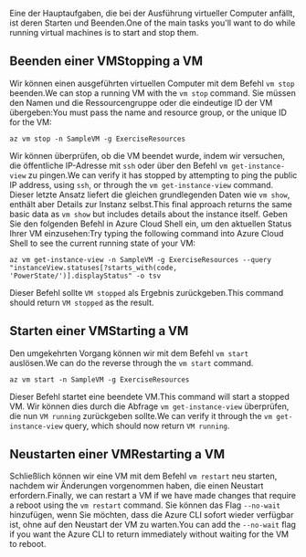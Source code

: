 <span data-ttu-id="e41db-101">Eine der Hauptaufgaben, die bei der Ausführung virtueller Computer anfällt, ist deren Starten und Beenden.</span><span class="sxs-lookup"><span data-stu-id="e41db-101">One of the main tasks you'll want to do while running virtual machines is to start and stop them.</span></span>

## <a name="stopping-a-vm"></a><span data-ttu-id="e41db-102">Beenden einer VM</span><span class="sxs-lookup"><span data-stu-id="e41db-102">Stopping a VM</span></span>

<span data-ttu-id="e41db-103">Wir können einen ausgeführten virtuellen Computer mit dem Befehl `vm stop` beenden.</span><span class="sxs-lookup"><span data-stu-id="e41db-103">We can stop a running VM with the `vm stop` command.</span></span> <span data-ttu-id="e41db-104">Sie müssen den Namen und die Ressourcengruppe oder die eindeutige ID der VM übergeben:</span><span class="sxs-lookup"><span data-stu-id="e41db-104">You must pass the name and resource group, or the unique ID for the VM:</span></span>

```azurecli
az vm stop -n SampleVM -g ExerciseResources
```

<span data-ttu-id="e41db-105">Wir können überprüfen, ob die VM beendet wurde, indem wir versuchen, die öffentliche IP-Adresse mit `ssh` oder über den Befehl `vm get-instance-view` zu pingen.</span><span class="sxs-lookup"><span data-stu-id="e41db-105">We can verify it has stopped by attempting to ping the public IP address, using `ssh`, or through the `vm get-instance-view` command.</span></span> <span data-ttu-id="e41db-106">Dieser letzte Ansatz liefert die gleichen grundlegenden Daten wie `vm show`, enthält aber Details zur Instanz selbst.</span><span class="sxs-lookup"><span data-stu-id="e41db-106">This final approach returns the same basic data as `vm show` but includes details about the instance itself.</span></span> <span data-ttu-id="e41db-107">Geben Sie den folgenden Befehl in Azure Cloud Shell ein, um den aktuellen Status Ihrer VM einzusehen:</span><span class="sxs-lookup"><span data-stu-id="e41db-107">Try typing the following command into Azure Cloud Shell to see the current running state of your VM:</span></span>

```azurecli
az vm get-instance-view -n SampleVM -g ExerciseResources --query "instanceView.statuses[?starts_with(code, 'PowerState/')].displayStatus" -o tsv
```

<span data-ttu-id="e41db-108">Dieser Befehl sollte `VM stopped` als Ergebnis zurückgeben.</span><span class="sxs-lookup"><span data-stu-id="e41db-108">This command should return `VM stopped` as the result.</span></span>

## <a name="starting-a-vm"></a><span data-ttu-id="e41db-109">Starten einer VM</span><span class="sxs-lookup"><span data-stu-id="e41db-109">Starting a VM</span></span>

<span data-ttu-id="e41db-110">Den umgekehrten Vorgang können wir mit dem Befehl `vm start` auslösen.</span><span class="sxs-lookup"><span data-stu-id="e41db-110">We can do the reverse through the `vm start` command.</span></span>

```azurecli
az vm start -n SampleVM -g ExerciseResources
```

<span data-ttu-id="e41db-111">Dieser Befehl startet eine beendete VM.</span><span class="sxs-lookup"><span data-stu-id="e41db-111">This command will start a stopped VM.</span></span> <span data-ttu-id="e41db-112">Wir können dies durch die Abfrage `vm get-instance-view` überprüfen, die nun `VM running` zurückgeben sollte.</span><span class="sxs-lookup"><span data-stu-id="e41db-112">We can verify it through the `vm get-instance-view` query, which should now return `VM running`.</span></span>

## <a name="restarting-a-vm"></a><span data-ttu-id="e41db-113">Neustarten einer VM</span><span class="sxs-lookup"><span data-stu-id="e41db-113">Restarting a VM</span></span>

<span data-ttu-id="e41db-114">Schließlich können wir eine VM mit dem Befehl `vm restart` neu starten, nachdem wir Änderungen vorgenommen haben, die einen Neustart erfordern.</span><span class="sxs-lookup"><span data-stu-id="e41db-114">Finally, we can restart a VM if we have made changes that require a reboot using the `vm restart` command.</span></span> <span data-ttu-id="e41db-115">Sie können das Flag `--no-wait` hinzufügen, wenn Sie möchten, dass die Azure CLI sofort wieder verfügbar ist, ohne auf den Neustart der VM zu warten.</span><span class="sxs-lookup"><span data-stu-id="e41db-115">You can add the `--no-wait` flag if you want the Azure CLI to return immediately without waiting for the VM to reboot.</span></span>

